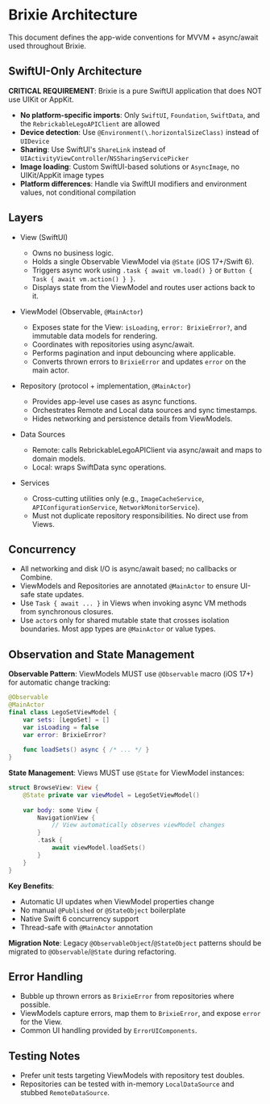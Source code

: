 # Brixie Architecture

This document defines the app-wide conventions for MVVM + async/await used throughout Brixie.

## SwiftUI-Only Architecture

**CRITICAL REQUIREMENT**: Brixie is a pure SwiftUI application that does NOT use UIKit or AppKit.

- **No platform-specific imports**: Only `SwiftUI`, `Foundation`, `SwiftData`, and the `RebrickableLegoAPIClient` are allowed
- **Device detection**: Use `@Environment(\.horizontalSizeClass)` instead of `UIDevice`
- **Sharing**: Use SwiftUI's `ShareLink` instead of `UIActivityViewController`/`NSSharingServicePicker`
- **Image loading**: Custom SwiftUI-based solutions or `AsyncImage`, no UIKit/AppKit image types
- **Platform differences**: Handle via SwiftUI modifiers and environment values, not conditional compilation

## Layers

- View (SwiftUI)
  - Owns no business logic.
  - Holds a single Observable ViewModel via `@State` (iOS 17+/Swift 6).
  - Triggers async work using `.task { await vm.load() }` or `Button { Task { await vm.action() } }`.
  - Displays state from the ViewModel and routes user actions back to it.

- ViewModel (Observable, `@MainActor`)
  - Exposes state for the View: `isLoading`, `error: BrixieError?`, and immutable data models for rendering.
  - Coordinates with repositories using async/await.
  - Performs pagination and input debouncing where applicable.
  - Converts thrown errors to `BrixieError` and updates `error` on the main actor.

- Repository (protocol + implementation, `@MainActor`)
  - Provides app-level use cases as async functions.
  - Orchestrates Remote and Local data sources and sync timestamps.
  - Hides networking and persistence details from ViewModels.

- Data Sources
  - Remote: calls RebrickableLegoAPIClient via async/await and maps to domain models.
  - Local: wraps SwiftData sync operations.

- Services
  - Cross-cutting utilities only (e.g., `ImageCacheService`, `APIConfigurationService`, `NetworkMonitorService`).
  - Must not duplicate repository responsibilities. No direct use from Views.

## Concurrency

- All networking and disk I/O is async/await based; no callbacks or Combine.
- ViewModels and Repositories are annotated `@MainActor` to ensure UI-safe state updates.
- Use `Task { await ... }` in Views when invoking async VM methods from synchronous closures.
- Use `actor`s only for shared mutable state that crosses isolation boundaries. Most app types are `@MainActor` or value types.

## Observation and State Management

**Observable Pattern**: ViewModels MUST use `@Observable` macro (iOS 17+) for automatic change tracking:

```swift
@Observable
@MainActor
final class LegoSetViewModel {
    var sets: [LegoSet] = []
    var isLoading = false
    var error: BrixieError?
    
    func loadSets() async { /* ... */ }
}
```

**State Management**: Views MUST use `@State` for ViewModel instances:

```swift
struct BrowseView: View {
    @State private var viewModel = LegoSetViewModel()
    
    var body: some View {
        NavigationView {
            // View automatically observes viewModel changes
        }
        .task {
            await viewModel.loadSets()
        }
    }
}
```

**Key Benefits**:

- Automatic UI updates when ViewModel properties change
- No manual `@Published` or `@StateObject` boilerplate
- Native Swift 6 concurrency support
- Thread-safe with `@MainActor` annotation

**Migration Note**: Legacy `@ObservableObject`/`@StateObject` patterns should be migrated to `@Observable`/`@State` during refactoring.

## Error Handling

- Bubble up thrown errors as `BrixieError` from repositories where possible.
- ViewModels capture errors, map them to `BrixieError`, and expose `error` for the View.
- Common UI handling provided by `ErrorUIComponents`.

## Testing Notes

- Prefer unit tests targeting ViewModels with repository test doubles.
- Repositories can be tested with in-memory `LocalDataSource` and stubbed `RemoteDataSource`.
